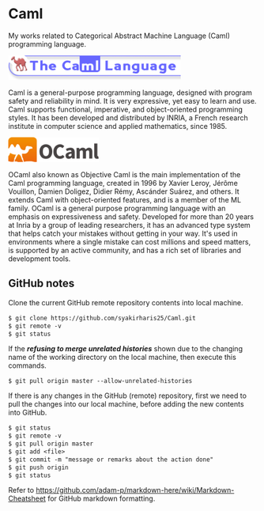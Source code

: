 # Caml
My works related to Categorical Abstract Machine Language (Caml) programming language.

<img src="Caml-1.gif" height="50">

Caml is a general-purpose programming language, designed with program safety and reliability in mind. It is very expressive, yet easy to learn and use. Caml supports functional, imperative, and object-oriented programming styles. It has been developed and distributed by INRIA, a French research institute in computer science and applied mathematics, since 1985.

<img src="OCaml-wiki.svg.png" height="50">

OCaml also known as Objective Caml is the main implementation of the Caml programming language, created in 1996 by Xavier Leroy, Jérôme Vouillon, Damien Doligez, Didier Rémy, Ascánder Suárez, and others. It extends Caml with object-oriented features, and is a member of the ML family. OCaml is a general purpose programming language with an emphasis on expressiveness and safety. Developed for more than 20 years at Inria by a group of leading researchers, it has an advanced type system that helps catch your mistakes without getting in your way. It's used in environments where a single mistake can cost millions and speed matters, is supported by an active community, and has a rich set of libraries and development tools.

## GitHub notes

Clone the current GitHub remote repository contents into local machine.
```
$ git clone https://github.com/syakirharis25/Caml.git
$ git remote -v
$ git status
```

If the **_refusing to merge unrelated histories_** shown due to the changing name of the working directory on the local machine, then execute this commands.
```
$ git pull origin master --allow-unrelated-histories
```

If there is any changes in the GitHub (remote) repository, first we need to pull the changes into our local machine, before adding the new contents into GitHub.
```
$ git status
$ git remote -v
$ git pull origin master
$ git add <file>
$ git commit -m "message or remarks about the action done"
$ git push origin
$ git status
```

Refer to https://github.com/adam-p/markdown-here/wiki/Markdown-Cheatsheet for GitHub markdown formatting.
